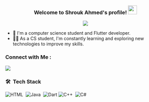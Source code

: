 

<h3 align="center">
  Welcome to Shrouk Ahmed's profile!
  <img src="https://media.giphy.com/media/hvRJCLFzcasrR4ia7z/giphy.gif" width="28">
</h3>

<!-- Typing SVG by DenverCoder1 - https://github.com/DenverCoder1/readme-typing-svg -->
<p align="center">
  <a href="https://github.com/DenverCoder1/readme-typing-svg"><img src="https://readme-typing-svg.herokuapp.com/?lines=Flutter%20developer;Always%20learning%20new%20things&font=Fira%20Code&center=true&width=440&height=45&color=f75c7e&vCenter=true&size=22"></a>
</p> 


- 🏢 I'm a computer science student and Flutter developer.
- 👨‍💻 As a CS student, I'm constantly learning and exploring new technologies to improve my skills.




### Connect with Me :

<a href="https://www.linkedin.com/in/shrouk-ahmed-397b61281/" target="_blank"><img src="https://img.shields.io/badge/-Shrouk%20Ahmed-0077B5?style=for-the-badge&logo=Linkedin&logoColor=white"/></a>


### 🛠 &nbsp;Tech Stack

![HTML](https://img.shields.io/badge/-HTML-05122A?style=flat&logo=HTML5)&nbsp;
![Java](https://img.shields.io/badge/-Java-05122A?style=flat&logo=java&logoColor=1572B6)&nbsp;
![Dart](https://img.shields.io/badge/-Dart-05122A?style=flat&logo=dart)
![C++](https://img.shields.io/badge/-C++-05122A?style=flat&logo=c++&logoColor=339933)&nbsp;
![C#](https://img.shields.io/badge/C%23-brightgreen)&nbsp;








